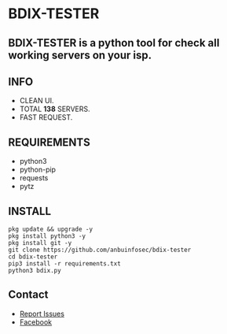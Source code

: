 # BDIX-TESTER

## BDIX-TESTER is a python tool for check all working servers on your isp.

## INFO
* CLEAN UI.
* TOTAL **138** SERVERS.
* FAST REQUEST.

## REQUIREMENTS
* python3
* python-pip
* requests
* pytz

## INSTALL

````
pkg update && upgrade -y
pkg install python3 -y
pkg install git -y
git clone https://github.com/anbuinfosec/bdix-tester
cd bdix-tester
pip3 install -r requirements.txt
python3 bdix.py
````

## Contact

* [Report Issues](https://github.com/anbuinfosec/bdix-tester/issues)
* [Facebook](https://www.facebook.com/anbuinfosec)

